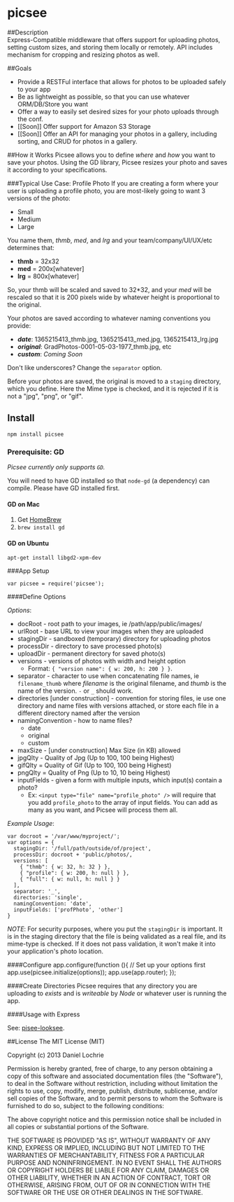 picsee
=================

##Description  
Express-Compatible middleware that offers support for uploading photos, setting custom sizes, and 
storing them locally or remotely. API includes mechanism for cropping and resizing photos as well. 

##Goals

* Provide a RESTFul interface that allows for photos to be uploaded safely to your app
* Be as lightweight as possible, so that you can use whatever ORM/DB/Store you want
* Offer a way to easily set desired sizes for your photo uploads through the conf.
* [[Soon]] Offer support for Amazon S3 Storage  
* [[Soon]] Offer an API for managing your photos in a gallery, including sorting, and CRUD for photos
in a gallery.

##How it Works
Picsee allows you to define _where_ and _how_ you want to save your photos. Using the GD library,
Picsee resizes your photo and saves it according to your specifications.

###Typical Use Case: Profile Photo
If you are creating a form where your user is uploading a profile photo, you are most-likely
going to want 3 versions of the photo:  

* Small
* Medium
* Large

You name them, _thmb_, _med_, and _lrg_ and your team/company/UI/UX/etc determines that:

* **thmb** = 32x32
* **med** = 200x[whatever]
* **lrg** = 800x[whatever]  

So, your thmb will be scaled and saved to 32*32, and your _med_ will be rescaled so that it is 200 pixels wide by whatever height is proportional to the original.

Your photos are saved according to whatever naming conventions you provide:

* **_date_**: 1365215413_thmb.jpg, 1365215413_med.jpg, 1365215413_lrg.jpg
* **_original_**: GradPhotos-0001-05-03-1977_thmb.jpg, etc
* **_custom_**: _Coming Soon_

Don't like underscores? Change the `separator` option.

Before your photos are saved, the original is moved to a `staging` directory, 
which you define. Here the Mime type is checked, and it is rejected if it is not
a "jpg", "png", or "gif". 

## Install

    npm install picsee

### Prerequisite: GD  

_Picsee currently only supports `GD`._

You will need to have GD installed so that `node-gd` (a dependency) can compile. Please have GD installed first.

#### GD on Mac  
1. Get [HomeBrew](http://mxcl.github.io/homebrew/)
2. `brew install gd`

#### GD on Ubuntu
    apt-get install libgd2-xpm-dev

###App Setup

    var picsee = require('picsee');

####Define Options

*Options*:  

 * docRoot - root path to your images, ie /path/app/public/images/
 * urlRoot - base URL to view your images when they are uploaded
 * stagingDir - sandboxed (temporary) directory for uploading photos
 * processDir - directory to save processed photo(s)
 * uploadDir - permanent directory for saved photo(s)
 * versions - versions of photos with width and height option
    * Format: `{ "version name": { w: 200, h: 200 } }`. 
 * separator - character to use when concatenating file names, ie 
`filename_thumb` where _filename_ is the original filename, and _thumb_ is the 
name of the version. `-` or `_` should work.
 * directories [under construction] - convention for storing files, 
ie use one directory and name files with versions attached, 
or store each file in a different directory named after the version
 * namingConvention - how to name files?
    * date
    * original
    * custom
 * maxSize - [under construction] Max Size (in KB) allowed
 * jpgQlty - Quality of Jpg (Up to 100, 100 being Highest)
 * gifQlty = Quality of Gif (Up to 100, 100 being Highest)
 * pngQlty = Quality of Png (Up to 10, 10 being Highest)
 * inputFields - given a form with multiple inputs, which input(s) contain a photo?
   * Ex: `<input type="file" name="profile_photo" />` will require that you add `profile_photo` to the array of input fields. 
You can add as many as you want, and Picsee will process them all. 

*Example Usage*:

    var docroot = '/var/www/myproject/';
    var options = {
      stagingDir: '/full/path/outside/of/project',
      processDir: docroot + 'public/photos/,
      versions: [  
        { "thmb": { w: 32, h: 32 } },   
        { "profile": { w: 200, h: null } },  
        { "full": { w: null, h: null } }  
      ],
      separator: '_',  
      directories: 'single',
      namingConvention: 'date',
      inputFields: ['profPhoto', 'other']
    }

*NOTE*: For security purposes, where you put the `stagingDir` is important. It is in the staging directory 
that the file is being validated as a real file, and its mime-type is checked. If it does not pass validation,
it won't make it into your application's photo location. 

####Configure
    app.configure(function (){
      // Set up your options first
      app.use(picsee.initialize(options));
      app.use(app.router);
    });

####Create Directories
Picsee requires that any directory you are uploading to _exists_ and is _writeable_ by _Node_ or whatever user is running the app. 

####Usage with Express

See: [pisee-looksee](https://github.com/dlochrie/picsee-looksee).


##License
The MIT License (MIT)

Copyright (c) 2013 Daniel Lochrie

Permission is hereby granted, free of charge, to any person obtaining a copy of this software and associated documentation files (the "Software"), to deal in the Software without restriction, including without limitation the rights to use, copy, modify, merge, publish, distribute, sublicense, and/or sell copies of the Software, and to permit persons to whom the Software is furnished to do so, subject to the following conditions:

The above copyright notice and this permission notice shall be included in all copies or substantial portions of the Software.

THE SOFTWARE IS PROVIDED "AS IS", WITHOUT WARRANTY OF ANY KIND, EXPRESS OR IMPLIED, INCLUDING BUT NOT LIMITED TO THE WARRANTIES OF MERCHANTABILITY, FITNESS FOR A PARTICULAR PURPOSE AND NONINFRINGEMENT. IN NO EVENT SHALL THE AUTHORS OR COPYRIGHT HOLDERS BE LIABLE FOR ANY CLAIM, DAMAGES OR OTHER LIABILITY, WHETHER IN AN ACTION OF CONTRACT, TORT OR OTHERWISE, ARISING FROM, OUT OF OR IN CONNECTION WITH THE SOFTWARE OR THE USE OR OTHER DEALINGS IN THE SOFTWARE.